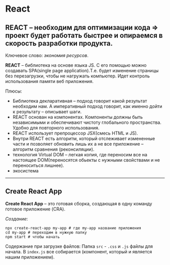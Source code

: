 # React
## **REACT** – необходим для оптимизации кода => проект будет работать быстрее и опираемся в скорость разработки продукта.

Ключевое слово: _экономия ресурсов_.

**REACT** – библиотека на основе языка JS. С его помощью можно создавать SPA(single page application).Т.е. будет изменение страницы без перезагрузки, чтобы не нагружать компьютер. Идет контроль использования памяти веб приложения.

Плюсы:
+ Библиотека декларативная – подход говорит какой результат необходим нам. А императивный подход говорит, как именно дойти к результату – описывает шаги. 
+ REACT основан на компонентах. Компоненты должны быть независимыми и обеспечивают чистоту глобального пространства. Удобно для повторного использования.
+ REACT использует препроцессор JSX(смесь HTML и JS).
+ Внутри REACT есть алгоритм, который отслеживает измененные части и позволяет обновить лишь их а не все приложение – алгоритм сравнения (реконсиляции).
+ технология Virtual DOM – легкая копия, где переносим все на настоящее DOM(переносятся обьекты с нужными свойствами и не переноситься лишнее).
+ экосистема

---
## Create React App

**Create React App** – это готовая сборка, создающая в одну команду готовое приложение (CRA).

*Создание*:

	npx create-react-app my-app # где my-app название приложения
	cd my-app # переходим в нужную папку
	npm start # чтобы начать
 
Содержание при загрузке файлов:
Папка `src` - `.css` и `.js` файлы для начала. В `index.js` все собирается (компонент, который и является нашим приложением).
